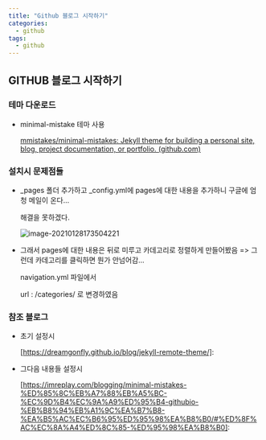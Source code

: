 ```yaml
---
title: "Github 블로그 시작하기"
categories:
  - github
tags:
  - github
---
```


## GITHUB 블로그 시작하기



### 테마 다운로드

- minimal-mistake 테마 사용 

  [mmistakes/minimal-mistakes: Jekyll theme for building a personal site, blog, project documentation, or portfolio. (github.com)](https://github.com/mmistakes/minimal-mistakes)



### 설치시 문제점들

* _pages 폴더 추가하고 _config.yml에 pages에 대한 내용을 추가하니 구글에 엄청 메일이 온다...

  해결을 못하겠다.

  ![image-20210128173504221](C:\Users\Moon\AppData\Roaming\Typora\typora-user-images\image-20210128173504221.png)

* 그래서 pages에 대한 내용은 뒤로 미루고 카데고리로 정렬하게 만들어봤음 => 그런데 카데고리를 클릭하면 뭔가 안넘어감...

  navigation.yml 파일에서

  url : /categories/ 로 변경하였음

  

### 참조 블로그

* 초기 설정시

  [https://dreamgonfly.github.io/blog/jekyll-remote-theme/]: 

* 그다음 내용들 설정시

  [https://imreplay.com/blogging/minimal-mistakes-%ED%85%8C%EB%A7%88%EB%A5%BC-%EC%9D%B4%EC%9A%A9%ED%95%B4-githubio-%EB%B8%94%EB%A1%9C%EA%B7%B8-%EA%B5%AC%EC%B6%95%ED%95%98%EA%B8%B0/#%ED%8F%AC%EC%8A%A4%ED%8C%85-%ED%95%98%EA%B8%B0]: 

  

